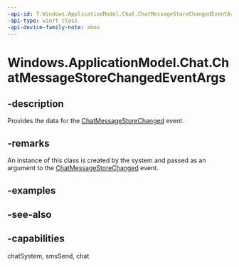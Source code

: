 ```yaml
---
-api-id: T:Windows.ApplicationModel.Chat.ChatMessageStoreChangedEventArgs
-api-type: winrt class
-api-device-family-note: xbox
---
```


<!-- Class syntax.
public class ChatMessageStoreChangedEventArgs : Windows.ApplicationModel.Chat.IChatMessageStoreChangedEventArgs
-->

# Windows.ApplicationModel.Chat.ChatMessageStoreChangedEventArgs

## -description
Provides the data for the [ChatMessageStoreChanged](chatmessagestorechangedeventargs.md) event.

## -remarks
An instance of this class is created by the system and passed as an argument to the [ChatMessageStoreChanged](chatmessagestorechangedeventargs.md) event.

## -examples

## -see-also

## -capabilities
chatSystem, smsSend, chat
